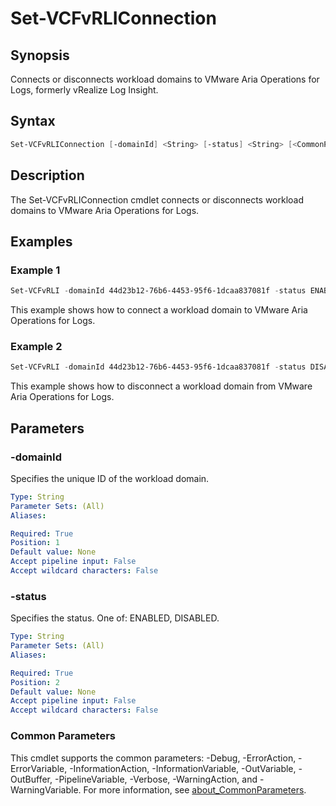 # Set-VCFvRLIConnection

## Synopsis

Connects or disconnects workload domains to VMware Aria Operations for Logs, formerly vRealize Log Insight.

## Syntax

```powershell
Set-VCFvRLIConnection [-domainId] <String> [-status] <String> [<CommonParameters>]
```

## Description

The Set-VCFvRLIConnection cmdlet connects or disconnects workload domains to VMware Aria Operations for Logs.

## Examples

### Example 1

```powershell
Set-VCFvRLI -domainId 44d23b12-76b6-4453-95f6-1dcaa837081f -status ENABLED
```

This example shows how to connect a workload domain to VMware Aria Operations for Logs.

### Example 2

```powershell
Set-VCFvRLI -domainId 44d23b12-76b6-4453-95f6-1dcaa837081f -status DISABLED
```

This example shows how to disconnect a workload domain from VMware Aria Operations for Logs.

## Parameters

### -domainId

Specifies the unique ID of the workload domain.

```yaml
Type: String
Parameter Sets: (All)
Aliases:

Required: True
Position: 1
Default value: None
Accept pipeline input: False
Accept wildcard characters: False
```

### -status

Specifies the status. One of: ENABLED, DISABLED.

```yaml
Type: String
Parameter Sets: (All)
Aliases:

Required: True
Position: 2
Default value: None
Accept pipeline input: False
Accept wildcard characters: False
```

### Common Parameters

This cmdlet supports the common parameters: -Debug, -ErrorAction, -ErrorVariable, -InformationAction, -InformationVariable, -OutVariable, -OutBuffer, -PipelineVariable, -Verbose, -WarningAction, and -WarningVariable. For more information, see [about_CommonParameters](http://go.microsoft.com/fwlink/?LinkID=113216).
